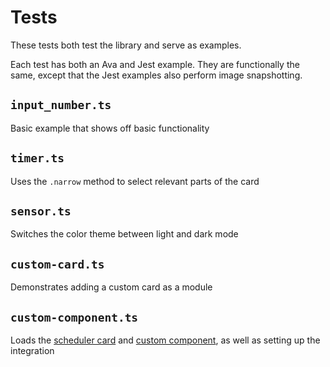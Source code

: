 # Tests

These tests both test the library and serve as examples.

Each test has both an Ava and Jest example. They are functionally the same, except that the Jest examples also perform image snapshotting.

## `input_number.ts`

Basic example that shows off basic functionality

## `timer.ts`

Uses the `.narrow` method to select relevant parts of the card

## `sensor.ts`

Switches the color theme between light and dark mode

## `custom-card.ts`

Demonstrates adding a custom card as a module

## `custom-component.ts`

Loads the [scheduler card](https://github.com/nielsfaber/scheduler-card) and [custom component](https://github.com/nielsfaber/scheduler-component), as well as setting up the integration
